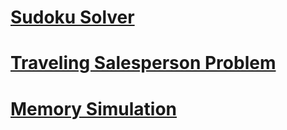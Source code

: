[<h1>Sudoku Solver</h1>](https://github.com/foxbrian/Artificial-Intelligence/tree/master/Homework%208)
[<h1>Traveling Salesperson Problem</h1>](https://github.com/foxbrian/Artificial-Intelligence/tree/master/Homework%2010)
[<h1>Memory Simulation</h1>](https://github.com/foxbrian/OS/tree/master/project2)
